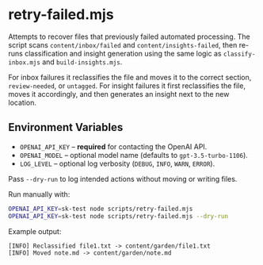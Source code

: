 # retry-failed.mjs

Attempts to recover files that previously failed automated processing. The script scans `content/inbox/failed` and `content/insights-failed`, then re-runs classification and insight generation using the same logic as `classify-inbox.mjs` and `build-insights.mjs`.

For inbox failures it reclassifies the file and moves it to the correct section, `review-needed`, or `untagged`. For insight failures it first reclassifies the file, moves it accordingly, and then generates an insight next to the new location.

## Environment Variables

- `OPENAI_API_KEY` – **required** for contacting the OpenAI API.
- `OPENAI_MODEL` – optional model name (defaults to `gpt-3.5-turbo-1106`).
- `LOG_LEVEL` – optional log verbosity (`DEBUG`, `INFO`, `WARN`, `ERROR`).

Pass `--dry-run` to log intended actions without moving or writing files.

Run manually with:

```bash
OPENAI_API_KEY=sk-test node scripts/retry-failed.mjs
OPENAI_API_KEY=sk-test node scripts/retry-failed.mjs --dry-run
```

Example output:

```text
[INFO] Reclassified file1.txt -> content/garden/file1.txt
[INFO] Moved note.md -> content/garden/note.md
```
